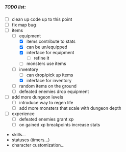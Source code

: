 ##### TODO list:
- [ ] clean up code up to this point
- [ ] fix map bug
- [ ] items
  - [ ] equipment
    - [x] items contribute to stats
    - [x] can be un/equipped
    - [x] interface for equipment
      - [ ] refine it
    - [ ] monsters use items
  - [ ] inventory
    - [ ] can drop/pick up items
    - [x] interface for inventory
  - [ ] random items on the ground
  - [ ] defeated enemies drop equipment
- [ ] add more dungeon levels
  - [ ] introduce way to regen life
  - [ ] add more monsters that scale with dungeon depth
- [ ] experience
  - [ ] defeated enemies grant xp
  - [ ] on gained xp breakpoints increase stats
 - skills...
 - statuses (timers...)
 - character customization...
